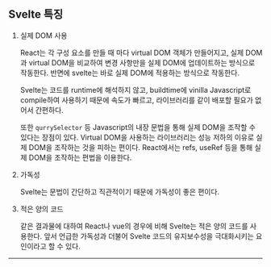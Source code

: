 ## Svelte 특징

1. 실제 DOM 사용

   React는 각 구성 요소를 만들 때 마다 virtual DOM 객체가 만들어지고, 실제 DOM과 virtual DOM을 비교하여 변경 사항만을 실제 DOM에 업데이트하는 방식으로 작동한다.
   반면에 svelte는 바로 실제 DOM에 적용하는 방식으로 작동한다.

   Svelte는 코드를 runtime에 해석하지 않고, buildtime에 vinilla Javascript로 compile하여
   사용하기 때문에 속도가 빠르고, 라이브러리를 같이 배포할 필요가 없어서 간편하다.

   또한 `qurrySelector` 등 Javascript의 내장 문법을 통해 실제 DOM을 조작할 수 있다는 장점이 있다.
   Virtual DOM을 사용하는 라이브러리는 성능 저하의 이유로 실제 DOM을 조작하는 것을 피하는 편이다.
   React에서는 refs, useRef 등을 통해 실제 DOM을 조작하는 편법을 이용한다.

2. 가독성

   Svelte는 문법이 간단하고 직관적이기 때문에 가독성이 좋은 편이다.

3. 적은 양의 코드

   같은 결과물에 대하여 React나 vue의 경우에 비해 Svelte는 적은 양의 코드를 사용한다.
   앞서 언급한 가독성과 더불어 Svelte 코드의 유지보수성을 극대화시키는 요인이라고 할 수 있다.

---
